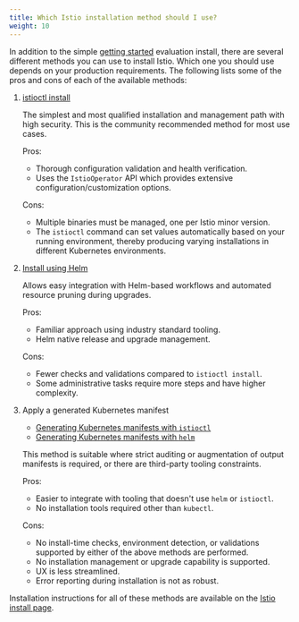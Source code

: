 ```yaml
---
title: Which Istio installation method should I use?
weight: 10
---
```


In addition to the simple [getting started](/pt-br/docs/setup/getting-started) evaluation install, there are several different
methods you can use to install Istio. Which one you should use depends on your production requirements.
The following lists some of the pros and cons of each of the available methods:

1. [istioctl install](/pt-br/docs/setup/install/istioctl/)

    The simplest and most qualified installation and management path with high security.
    This is the community recommended method for most use cases.

    Pros:

    - Thorough configuration validation and health verification.
    - Uses the `IstioOperator` API which provides extensive configuration/customization options.

    Cons:

    - Multiple binaries must be managed, one per Istio minor version.
    - The `istioctl` command can set values automatically based on your running environment,
      thereby producing varying installations in different Kubernetes environments.

1. [Install using Helm](/pt-br/docs/setup/install/helm/)

    Allows easy integration with Helm-based workflows and automated resource pruning during upgrades.

    Pros:

    - Familiar approach using industry standard tooling.
    - Helm native release and upgrade management.

    Cons:

    - Fewer checks and validations compared to `istioctl install`.
    - Some administrative tasks require more steps and have higher complexity.

1. Apply a generated Kubernetes manifest

    - [Generating Kubernetes manifests with `istioctl`](/pt-br/docs/setup/install/istioctl/#generate-a-manifest-before-installation)
    - [Generating Kubernetes manifests with `helm`](/pt-br/docs/setup/install/helm/#generate-a-manifest-before-installation)

    This method is suitable where strict auditing or augmentation of output manifests is required, or there are third-party tooling constraints.

    Pros:

    - Easier to integrate with tooling that doesn't use `helm` or `istioctl`.
    - No installation tools required other than `kubectl`.

    Cons:

    - No install-time checks, environment detection, or validations supported by either of the above methods are performed.
    - No installation management or upgrade capability is supported.
    - UX is less streamlined.
    - Error reporting during installation is not as robust.

Installation instructions for all of these methods are available on the [Istio install page](/pt-br/docs/setup/install).
